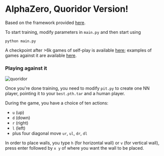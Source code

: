 # AlphaZero, Quoridor Version!

Based on the framework provided [here](https://github.com/suragnair/alpha-zero-general).

To start training, modify parameters in `main.py` and then start using

```
python main.py
```

A checkpoint after >6k games of self-play is available [here](https://huggingface.co/mishasamin/alphazero-quoridor/blob/main/checkpoint_126.pth.tar); examples of games against it are available [here](https://github.com/Mihonarium/alphazero-quoridor/wiki/Game-examples).

### Playing against it

![quoridor](https://github.com/xphoniex/alphazero-quoridor/raw/master/quoridor/output.gif)

Once you're done training, you need to modify `pit.py` to create one NN player, pointing it to your `best.pth.tar` and a human player.


During the game, you have a choice of ten actions:
* `u` (up)
* `d` (down)
* `r` (right)
* `l` (left)
* plus four diagonal move `ur`, `ul`, `dr`, `dl`

In order to place walls, you type `h` (for horizontal wall) or `v` (for vertical wall), press enter followed by `x y` of where you want the wall to be placed.
